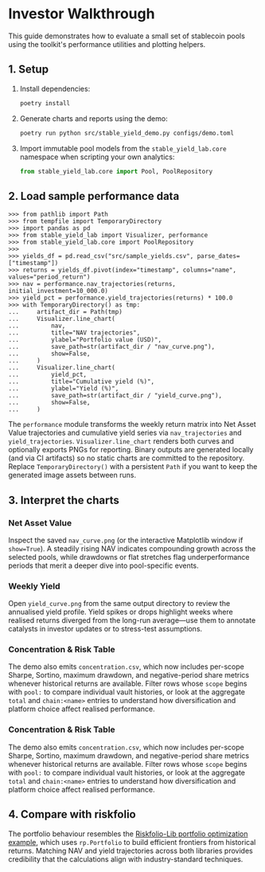 # Investor Walkthrough

This guide demonstrates how to evaluate a small set of stablecoin pools using the toolkit's performance utilities and plotting helpers.

## 1. Setup

1. Install dependencies:
   ```bash
   poetry install
   ```
2. Generate charts and reports using the demo:
   ```bash
   poetry run python src/stable_yield_demo.py configs/demo.toml
   ```
3. Import immutable pool models from the ``stable_yield_lab.core`` namespace when
   scripting your own analytics:
   ```python
   from stable_yield_lab.core import Pool, PoolRepository
   ```

## 2. Load sample performance data

```pycon
>>> from pathlib import Path
>>> from tempfile import TemporaryDirectory
>>> import pandas as pd
>>> from stable_yield_lab import Visualizer, performance
>>> from stable_yield_lab.core import PoolRepository
>>>
>>> yields_df = pd.read_csv("src/sample_yields.csv", parse_dates=["timestamp"])
>>> returns = yields_df.pivot(index="timestamp", columns="name", values="period_return")
>>> nav = performance.nav_trajectories(returns, initial_investment=10_000.0)
>>> yield_pct = performance.yield_trajectories(returns) * 100.0
>>> with TemporaryDirectory() as tmp:
...     artifact_dir = Path(tmp)
...     Visualizer.line_chart(
...         nav,
...         title="NAV trajectories",
...         ylabel="Portfolio value (USD)",
...         save_path=str(artifact_dir / "nav_curve.png"),
...         show=False,
...     )
...     Visualizer.line_chart(
...         yield_pct,
...         title="Cumulative yield (%)",
...         ylabel="Yield (%)",
...         save_path=str(artifact_dir / "yield_curve.png"),
...         show=False,
...     )
```

The `performance` module transforms the weekly return matrix into Net Asset Value trajectories and cumulative yield series via `nav_trajectories` and `yield_trajectories`. `Visualizer.line_chart` renders both curves and optionally exports PNGs for reporting. Binary outputs are generated locally (and via CI artifacts) so no static charts are committed to the repository. Replace `TemporaryDirectory()` with a persistent `Path` if you want to keep the generated image assets between runs.

## 3. Interpret the charts

### Net Asset Value

Inspect the saved `nav_curve.png` (or the interactive Matplotlib window if `show=True`). A steadily rising NAV indicates compounding growth across the selected pools, while drawdowns or flat stretches flag underperformance periods that merit a deeper dive into pool-specific events.

### Weekly Yield

Open `yield_curve.png` from the same output directory to review the annualised yield profile. Yield spikes or drops highlight weeks where realised returns diverged from the long-run average—use them to annotate catalysts in investor updates or to stress-test assumptions.

### Concentration & Risk Table

The demo also emits `concentration.csv`, which now includes per-scope Sharpe, Sortino,
maximum drawdown, and negative-period share metrics whenever historical returns are
available. Filter rows whose `scope` begins with `pool:` to compare individual vault
histories, or look at the aggregate `total` and `chain:<name>` entries to understand
how diversification and platform choice affect realised performance.

### Concentration & Risk Table

The demo also emits `concentration.csv`, which now includes per-scope Sharpe, Sortino,
maximum drawdown, and negative-period share metrics whenever historical returns are
available. Filter rows whose `scope` begins with `pool:` to compare individual vault
histories, or look at the aggregate `total` and `chain:<name>` entries to understand
how diversification and platform choice affect realised performance.

## 4. Compare with riskfolio

The portfolio behaviour resembles the [Riskfolio-Lib portfolio optimization example](https://riskfolio-lib.readthedocs.io/en/latest/portfolio.html), which uses `rp.Portfolio` to build efficient frontiers from historical returns. Matching NAV and yield trajectories across both libraries provides credibility that the calculations align with industry-standard techniques.
